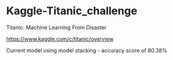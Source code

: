 # Kaggle-Titanic_challenge

Titanic: Machine Learning From Disaster

https://www.kaggle.com/c/titanic/overview

Current model using model stacking - accuracy score of 80.38%

